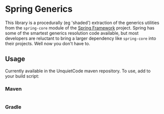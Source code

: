 # Spring Generics
This library is a procedurally (eg 'shaded') extraction of the generics utilities from the `spring-core` module of
the [Spring Framework](https://github.com/spring-projects/spring-framework) project. Spring has some of the smartest
generics resolution code available, but most developers are reluctant to bring a larger dependency like `spring-core`
into their projects. Well now you don't have to.


## Usage
Currently available in the UnquietCode maven repository. To use, add to your build script:

### Maven
```xml
```

### Gradle
```groovy
```